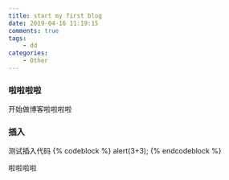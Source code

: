 ```yaml
---
title: start my first blog
date: 2019-04-16 11:19:15
comments: true
tags:
    - dd
categories:
    - Other
---
```


### 啦啦啦啦
开始做博客啦啦啦啦

### 插入
测试插入代码
{% codeblock %}
alert(3+3);
{% endcodeblock %}

啦啦啦啦
